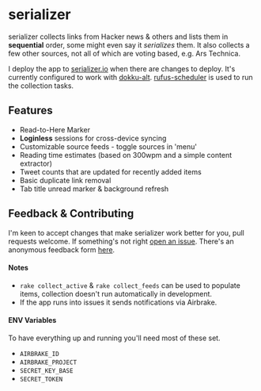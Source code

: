# serializer

serializer collects links from Hacker news & others and lists them in
**sequential** order, some might even say it *serializes* them. It also
collects a few other sources, not all of which are voting based, e.g. Ars
Technica.

I deploy the app to
[serializer.io](http://serializer.io) when
there are changes to deploy. It's currently configured to work with
[dokku-alt](https://github.com/dokku-alt/dokku-alt).
[rufus-scheduler](https://github.com/jmettraux/rufus-scheduler) is used to run
the collection tasks.

## Features
* Read-to-Here Marker
* **Loginless** sessions for cross-device syncing
* Customizable source feeds - toggle sources in 'menu'
* Reading time estimates (based on 300wpm and a simple content extractor)
* Tweet counts that are updated for recently added items
* Basic duplicate link removal
* Tab title unread marker & background refresh

## Feedback & Contributing
I'm keen to accept changes that make serializer work better for you, pull
requests welcome. If something's not right [open an
issue](https://github.com/charlieegan3/serializer/issues/new). There's an
anonymous feedback form [here](https://charlie43.typeform.com/to/tZWtCn).

#### Notes
* `rake collect_active` & `rake collect_feeds` can be used to populate items,
  collection doesn't run automatically in development.
* If the app runs into issues it sends notifications via Airbrake.

#### ENV Variables
To have everything up and running you'll need most of these set.

* `AIRBRAKE_ID`
* `AIRBRAKE_PROJECT`
* `SECRET_KEY_BASE`
* `SECRET_TOKEN`
